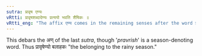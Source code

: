 ```yaml
---
sutra: प्रावृष एण्यः
vRtti: प्रावृषशब्दादेण्यः प्रत्ययो भवति शैषिकः ॥
vRtti_eng: "The affix एण्य comes in the remaining senses after the word प्रावृष् ॥"
---
```

This debars the अण् of the last _sutra_, though '_pravrish_' is a season-denoting word. Thus प्रावृषेण्यो बलाहकः "the belonging to the rainy season."

